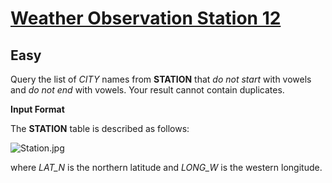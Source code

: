 # [Weather Observation Station 12](https://www.hackerrank.com/challenges/weather-observation-station-12/problem?isFullScreen=true)
## Easy
<div class="challenge-body-html"><div class="challenge_problem_statement"><div class="msB challenge_problem_statement_body"><div class="hackdown-content"><svg style="display: none;"><defs id="MathJax_SVG_glyphs"></defs></svg><p>Query the list of <em>CITY</em> names from <strong>STATION</strong> that <em>do not start</em> with vowels and <em>do not end</em> with vowels. Your result cannot contain duplicates.</p></div></div></div><div class="challenge_input_format"><div class="msB challenge_input_format_title"><p><strong>Input Format</strong></p></div><div class="msB challenge_input_format_body"><div class="hackdown-content"><svg style="display: none;"><defs id="MathJax_SVG_glyphs"></defs></svg><p>The <strong>STATION</strong> table is described as follows:</p>

<p><img src="https://s3.amazonaws.com/hr-challenge-images/9336/1449345840-5f0a551030-Station.jpg" title="Station.jpg"></p>

<p>where <em>LAT_N</em> is the northern latitude and <em>LONG_W</em> is the western longitude. </p></div></div></div></div>